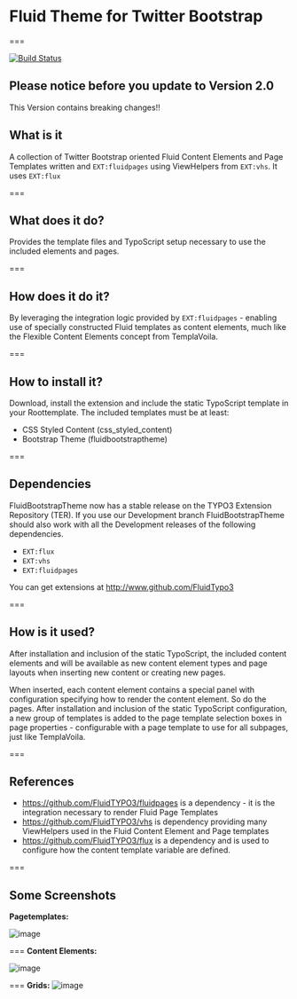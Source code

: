 # Fluid Theme for Twitter Bootstrap
===

[![Build Status](https://travis-ci.org/bootstraptheme-for-typo3/fluidbootstraptheme.png?branch=master)](https://travis-ci.org/bootstraptheme-for-typo3/fluidbootstraptheme)


## Please notice before you update to Version 2.0 

This Version contains breaking changes!!

## What is it

A collection of Twitter Bootstrap oriented Fluid Content Elements and Page Templates written and `EXT:fluidpages` using ViewHelpers from `EXT:vhs`.
It uses `EXT:flux`

===

## What does it do?

Provides the template files and TypoScript setup necessary to use the included elements and pages.

===

## How does it do it?

By leveraging the integration logic provided by `EXT:fluidpages` - enabling use of specially constructed Fluid templates as
content elements, much like the Flexible Content Elements concept from TemplaVoila.

===

## How to install it?

Download, install the extension and include the static TypoScript template in your Roottemplate. The included templates must be at least:

* CSS Styled Content (css_styled_content)
* Bootstrap Theme (fluidbootstraptheme)

===

## Dependencies

FluidBootstrapTheme now has a stable release on the TYPO3 Extension Repository (TER). If you use our Development branch FluidBootstrapTheme should also work with all the Development releases of the following dependencies.
<ul>
<li><code>EXT:flux</code></li>
<li><code>EXT:vhs</code></li>
<li><code>EXT:fluidpages</code></li>
</ul>

You can get extensions at http://www.github.com/FluidTypo3

===

## How is it used?

After installation and inclusion of the static TypoScript, the included content elements and will be available as new content element
types and page layouts when inserting new content or creating new pages.

When inserted, each content element contains a special panel with configuration specifying how to render the content element. So do the pages.
After installation and inclusion of the static TypoScript configuration, a new group of templates is added to the page template
selection boxes in page properties - configurable with a page template to use for all subpages, just like TemplaVoila.

===


## References

* https://github.com/FluidTYPO3/fluidpages is a dependency - it is the integration necessary to render Fluid Page Templates
* https://github.com/FluidTYPO3/vhs is dependency providing many ViewHelpers used in the Fluid Content Element and Page templates
* https://github.com/FluidTYPO3/flux is a dependency and is used to configure how the content template variable are defined.

===

## Some Screenshots
**Pagetemplates:**

![image](http://snag.gy/9FHKC.jpg)

===
**Content Elements:**

![image](http://snag.gy/CF1Ro.jpg)

===
**Grids:**
![image](http://snag.gy/CRPuk.jpg)
